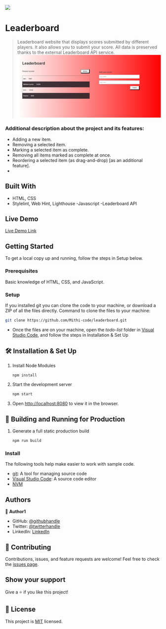 ![](https://img.shields.io/badge/Microverse-blueviolet)
# Leaderboard
> Leaderboard website that displays scores submitted by different players. It also allows you to submit your score. All data is preserved thanks to the external Leaderboard API service.
![screenshot](./app.png)
### Additional description about the project and its features:
- Adding a new item.
- Removing a selected item.
- Marking a selected item as complete.
- Removing all items marked as complete at once.
- Reordering a selected item (as drag-and-drop) [as an additional feature].
- 
## Built With
- HTML, CSS
- Stylelint, Web Hint, Lighthouse
-Javascript
-Leaderboard API
## Live Demo
[Live Demo Link]()
## Getting Started
To get a local copy up and running, follow the steps in Setup below.
### Prerequisites
Basic knowledge of HTML, CSS, and JavaScript.
### Setup
If you installed git you can clone the code to your machine, or download a ZIP of all the files directly.
Command to clone the files to your machine:
```bash
git clone https://github.com/Mithi-code/leaderboard.git
```
- Once the files are on your machine, open the _todo-list_ folder in [Visual Studio Code](https://code.visualstudio.com/), and follow the steps in Installation & Set Up
## 🛠 Installation & Set Up
1. Install Node Modules
   ```sh
   npm install
   ```
2. Start the development server
   ```sh
   npm start
   ```
3. Open [http://localhost:8080](http://localhost:8080) to view it in the browser.
## 🚀 Building and Running for Production
1. Generate a full static production build
   ```sh
   npm run build
   ```
### Install
The following tools help make easier to work with sample code.
- [git](https://git-scm.com/downloads): A tool for managing source code
- [Visual Studio Code](https://code.visualstudio.com/): A source code editor
- [NVM](https://github.com/nvm-sh/nvm)
## Authors
👤 **Author1**
- GitHub: [@githubhandle](https://github.com/Mithi-code)
- Twitter: [@twitterhandle](https://twitter.com/LazyMithlesh)
- LinkedIn: [LinkedIn](https://www.linkedin.com/in/mithlesh-kumar-564a97221/)
## 🤝 Contributing
Contributions, issues, and feature requests are welcome!
Feel free to check the [issues page](https://github.com/Mithi-code/leaderboard/issues).
## Show your support
Give a ⭐️ if you like this project!
## 📝 License
This project is [MIT](./MIT.md) licensed.

